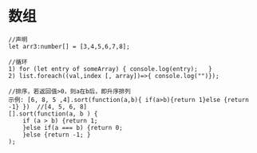 # 数组
    //声明
    let arr3:number[] = [3,4,5,6,7,8];
	
	//循环
	1) for (let entry of someArray) { console.log(entry); 	}
	2) list.foreach((val,index [, array])=>{ console.log("")});
	
    //排序，若返回值>0，则a在b后，即升序排列
    示例: [6, 8, 5 ,4].sort(function(a,b){ if(a>b){return 1}else {return -1} })  //[4, 5, 6, 8]
    [].sort(function(a, b ) {
        if (a > b) {return 1;
        }else if(a === b) {return 0;
        }else {return -1; }
    );
	
	
